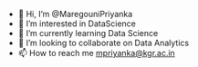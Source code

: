- 👋 Hi, I’m @MaregouniPriyanka
- 👀 I’m interested in DataScience
- 🌱 I’m currently learning Data Science
- 💞️ I’m looking to collaborate on Data Analytics
- 📫 How to reach me mpriyanka@kgr.ac.in

<!---
MaregouniPriyanka/MaregouniPriyanka is a ✨ special ✨ repository because its `README.md` (this file) appears on your GitHub profile.
You can click the Preview link to take a look at your changes.
--->
